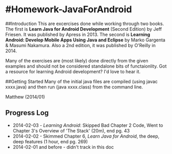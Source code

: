 #Homework-JavaForAndroid
=======================

##Introduction
This are excercises done while working through two books. The first is **Learn Java for Android Development** (Second Edition) by Jeff Friesen. It was published by Apress in 2013. The second is **Learning Android: Develop Mobile Apps Using Java and Eclipse** by Marko Gargenta & Masumi Nakamura. Also a 2nd edition, it was published by O'Reilly in 2014.

Many of the exercises are (most likely) done directly from the given examples and should not be considered standalone bits of functaionlity. Got a resource for learning Android development? I'd love to hear it. 

##Getting Started
Many of the initial java files are compiled (using javac xxxx.java) and then run (java xxxx.class) from the command line.

Matthew (2014/01)

## Progress Log
- 2014-02-03 - *Learning Android*: Skipped Bad Chapter 2 Code, Went to Chapter 3's Overview of 'The Stack' (20m), end pg. 43
- 2014-02-02 - Skimmed Chapter 6, *Learn Java for Android*, the deep, deep features (1 hour, end pg. 269)
- 2014-02-01 and before - didn't track in this doc
